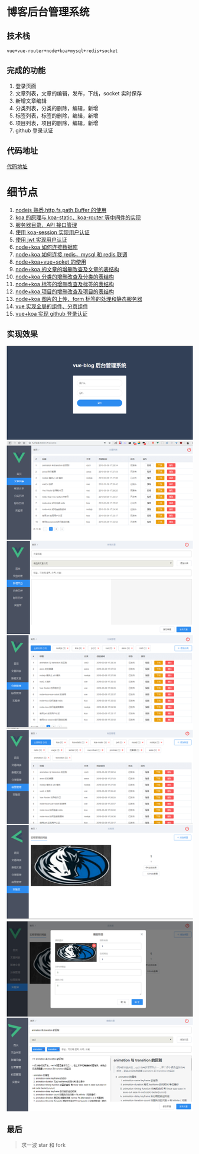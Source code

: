 # 博客后台管理系统

## 技术栈

`vue+vue-router+node+koa+mysql+redis+socket`

## 完成的功能

1. 登录页面
2. 文章列表，文章的编辑，发布，下线，socket 实时保存
3. 新增文章编辑
4. 分类列表，分类的删除，编辑，新增
5. 标签列表，标签的删除，编辑，新增
6. 项目列表，项目的删除，编辑，新增
7. github 登录认证

## 代码地址

[代码地址](https://github.com/dirkhe1051931999/vue-blog-management)

# 细节点

1. [nodejs 熟悉,http,fs,path,Buffer 的使用](https://github.com/dirkhe1051931999/hjBlog/blob/master/blog-management/lessons/01.md)
2. [koa 的原理与 koa-static、koa-router 等中间件的实现](https://github.com/dirkhe1051931999/hjBlog/blob/master/blog-management/lessons/02.md)
3. [服务器目录，API 接口管理](https://github.com/dirkhe1051931999/hjBlog/blob/master/blog-management/lessons/03.md)
4. [使用 koa-session 实现用户认证](https://github.com/dirkhe1051931999/hjBlog/blob/master/blog-management/lessons/04.md)
5. [使用 jwt 实现用户认证](https://github.com/dirkhe1051931999/hjBlog/blob/master/blog-management/lessons/05.md)
6. [node+koa 如何连接数据库](https://github.com/dirkhe1051931999/hjBlog/blob/master/blog-management/lessons/06.md)
7. [node+koa 如何连接 redis，mysql 和 redis 联调](https://github.com/dirkhe1051931999/hjBlog/blob/master/blog-management/lessons/07.md)
8. [node+koa+vue+soket 的使用](https://github.com/dirkhe1051931999/hjBlog/blob/master/blog-management/lessons/08.md)
9. [node+koa 的文章的增删改查及文章的表结构](https://github.com/dirkhe1051931999/hjBlog/blob/master/blog-management/lessons/09.md)
10. [node+koa 分类的增删改查及分类的表结构](https://github.com/dirkhe1051931999/hjBlog/blob/master/blog-management/lessons/10.md)
11. [node+koa 标签的增删改查及标签的表结构](https://github.com/dirkhe1051931999/hjBlog/blob/master/blog-management/lessons/11.md)
12. [node+koa 项目的增删改查及项目的表结构](https://github.com/dirkhe1051931999/hjBlog/blob/master/blog-management/lessons/12.md)
13. [node+koa 图片的上传、form 标签的处理和静态服务器](https://github.com/dirkhe1051931999/hjBlog/blob/master/blog-management/lessons/13.md)
14. [vue 实现全局的组件、分页组件](https://github.com/dirkhe1051931999/hjBlog/blob/master/blog-management/lessons/14.md)
15. [vue+koa 实现 github 登录认证](https://github.com/dirkhe1051931999/hjBlog/blob/master/blog-management/lessons/15.md)

## 实现效果

![效果1](https://github.com/dirkhe1051931999/vue-blog-management/blob/master/screenshot/1.png) 
![效果2](https://github.com/dirkhe1051931999/vue-blog-management/blob/master/screenshot/2.png) 
![效果3](https://github.com/dirkhe1051931999/vue-blog-management/blob/master/screenshot/3.png) 
![效果4](https://github.com/dirkhe1051931999/vue-blog-management/blob/master/screenshot/4.png) 
![效果5](https://github.com/dirkhe1051931999/vue-blog-management/blob/master/screenshot/5.png) 
![效果6](https://github.com/dirkhe1051931999/vue-blog-management/blob/master/screenshot/6.png)
![效果7](https://github.com/dirkhe1051931999/vue-blog-management/blob/master/screenshot/7.png) 
![效果8](https://github.com/dirkhe1051931999/vue-blog-management/blob/master/screenshot/8.png)

## 最后

> 求一波 star 和 fork
